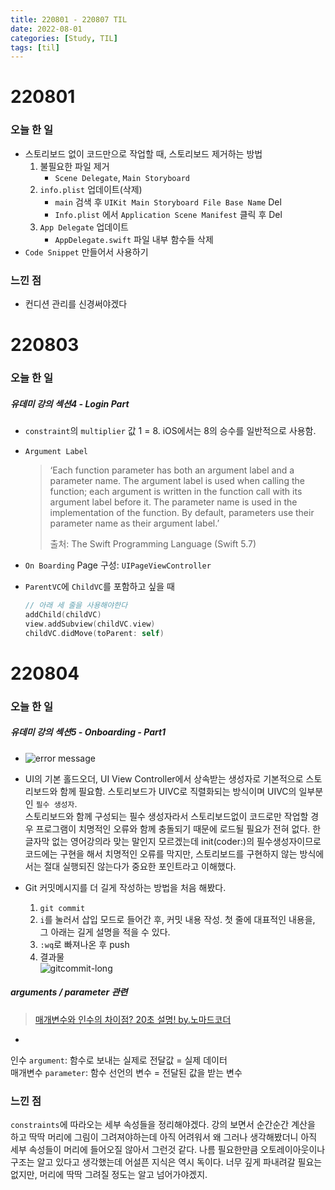 ```yaml
---
title: 220801 - 220807 TIL
date: 2022-08-01
categories: [Study, TIL]
tags: [til]
---
```


# 220801

### 오늘 한 일

-   스토리보드 없이 코드만으로 작업할 때, 스토리보드 제거하는 방법
    1.   불필요한 파일 제거
         -   `Scene Delegate`, `Main Storyboard`
    2.   `info.plist` 업데이트(삭제)
         -   `main` 검색 후 `UIKit Main Storyboard File Base Name` Del
         -   `Info.plist` 에서 `Application Scene Manifest` 클릭 후 Del
    3.   `App Delegate` 업데이트
         -   `AppDelegate.swift` 파일 내부 함수들 삭제
-   `Code Snippet` 만들어서 사용하기



### 느낀 점

-   컨디션 관리를 신경써야겠다





# 220803

### 오늘 한 일

##### 유데미 강의 섹션4 - Login Part

-   `constraint`의 `multiplier` 값 1 = 8. iOS에서는 8의 승수를 일반적으로 사용함.

-   `Argument Label` 

    >   ‘Each function parameter has both an argument label and a parameter name. The argument label is used when calling the function; each argument is written in the function call with its argument label before it. The parameter name is used in the implementation of the function. By default, parameters use their parameter name as their argument label.’
    >
    >   출처: The Swift Programming Language (Swift 5.7)

-   `On Boarding` Page 구성: `UIPageViewController`

-   `ParentVC`에 `ChildVC`를 포함하고 싶을 때

    ```swift
    // 아래 세 줄을 사용해야한다
    addChild(childVC)
    view.addSubview(childVC.view)
    childVC.didMove(toParent: self)
    ```





# 220804

### 오늘 한 일

##### 유데미 강의 섹션5 - Onboarding - Part1

-   ![error message](../../assets/img/posts/2022-08-01-til/182871547-57b1ee8b-f0a3-47cb-8bd5-628f1383d37d.png)
-   UI의 기본 홀드오더, UI View Controller에서 상속받는 생성자로 기본적으로 스토리보드와 함께 필요함. 스토리보드가 UIVC로 직렬화되는 방식이며 UIVC의 일부분인 `필수 생성자`.  
    스토리보드와 함께 구성되는 필수 생성자라서 스토리보드없이 코드로만 작업할 경우 프로그램이 치명적인 오류와 함께 충돌되기 때문에 로드될 필요가 전혀 없다. 한글자막 없는 영어강의라 맞는 말인지 모르겠는데 init(coder:)의 필수생성자이므로 코드에는 구현을 해서 치명적인 오류를 막지만, 스토리보드를 구현하지 않는 방식에서는 절대 실행되진 않는다가 중요한 포인트라고 이해했다.

-   Git 커밋메시지를 더 길게 작성하는 방법을 처음 해봤다.
    1.   `git commit`  
    2.   `i`를 눌러서 삽입 모드로 들어간 후, 커밋 내용 작성. 첫 줄에 대표적인 내용을, 그 아래는 길게 설명을 적을 수 있다.
    3.   `:wq`로 빠져나온 후 push
    4.   결과물  
         ![gitcommit-long](https://user-images.githubusercontent.com/109815324/182855076-5c1463b8-53b5-42a8-9751-77d981f0f3e7.png)



##### arguments / parameter 관련

>   [매개변수와 인수의 차이점? 20초 설명! by.노마드코더](https://youtu.be/w2BBfkZQ47I)

-   

인수 `argument`: 함수로 보내는 실제로 전달값 = 실제 데이터  
매개변수 `parameter`: 함수 선언의 변수 = 전달된 값을 받는 변수



### 느낀 점

`constraints`에 따라오는 세부 속성들을 정리해야겠다. 강의 보면서 순간순간 계산을 하고 딱딱 머리에 그림이 그려져야하는데 아직 어려워서 왜 그러나 생각해봤더니 아직 세부 속성들이 머리에 들어오질 않아서 그런것 같다. 나름 필요한만큼 오토레이아웃이나 구조는 알고 있다고 생각했는데 어설픈 지식은 역시 독이다. 너무 깊게 파내려갈 필요는 없지만, 머리에 딱딱 그려질 정도는 알고 넘어가야겠지.
